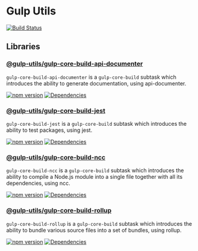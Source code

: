 # Gulp Utils

[![Build Status](https://github.com/tnc1997/gulp-utils/workflows/.github/workflows/main.yml/badge.svg)](https://github.com/tnc1997/gulp-utils)

## Libraries

### [@gulp-utils/gulp-core-build-api-documenter](./libraries/gulp-core-build-api-documenter)

`gulp-core-build-api-documenter` is a `gulp-core-build` subtask which introduces the ability to generate documentation, using api-documenter.

[![npm version](https://badge.fury.io/js/%40gulp-utils%2Fgulp-core-build-api-documenter.svg)](https://badge.fury.io/js/%40gulp-utils%2Fgulp-core-build-api-documenter)
[![Dependencies](https://david-dm.org/tnc1997/gulp-utils%3Fpath%3Dlibraries%2Fgulp-core-build-api-documenter.svg)](https://david-dm.org/tnc1997/gulp-utils?path=libraries/gulp-core-build-api-documenter)

### [@gulp-utils/gulp-core-build-jest](./libraries/gulp-core-build-jest)

`gulp-core-build-jest` is a `gulp-core-build` subtask which introduces the ability to test packages, using jest.

[![npm version](https://badge.fury.io/js/%40gulp-utils%2Fgulp-core-build-jest.svg)](https://badge.fury.io/js/%40gulp-utils%2Fgulp-core-build-jest)
[![Dependencies](https://david-dm.org/tnc1997/gulp-utils%3Fpath%3Dlibraries%2Fgulp-core-build-jest.svg)](https://david-dm.org/tnc1997/gulp-utils?path=libraries/gulp-core-build-jest)

### [@gulp-utils/gulp-core-build-ncc](./libraries/gulp-core-build-ncc)

`gulp-core-build-ncc` is a `gulp-core-build` subtask which introduces the ability to compile a Node.js module into a single file together with all its dependencies, using ncc.

[![npm version](https://badge.fury.io/js/%40gulp-utils%2Fgulp-core-build-ncc.svg)](https://badge.fury.io/js/%40gulp-utils%2Fgulp-core-build-ncc)
[![Dependencies](https://david-dm.org/tnc1997/gulp-utils%3Fpath%3Dlibraries%2Fgulp-core-build-ncc.svg)](https://david-dm.org/tnc1997/gulp-utils?path=libraries/gulp-core-build-ncc)

### [@gulp-utils/gulp-core-build-rollup](./libraries/gulp-core-build-rollup)

`gulp-core-build-rollup` is a `gulp-core-build` subtask which introduces the ability to bundle various source files into a set of bundles, using rollup.

[![npm version](https://badge.fury.io/js/%40gulp-utils%2Fgulp-core-build-rollup.svg)](https://badge.fury.io/js/%40gulp-utils%2Fgulp-core-build-rollup)
[![Dependencies](https://david-dm.org/tnc1997/gulp-utils%3Fpath%3Dlibraries%2Fgulp-core-build-rollup.svg)](https://david-dm.org/tnc1997/gulp-utils?path=libraries/gulp-core-build-rollup)
